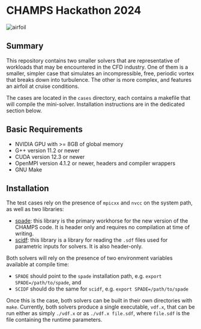 # CHAMPS Hackathon 2024

![airfoil](https://github.com/wvannoordt/helmholtz2024/blob/main/assets/streak.png)

## Summary
This repository contains two smaller solvers that are representative of workloads that may 
be encountered in the CFD industry. One of them is a smaller, simpler case that simulates
an incompressible, free, periodic vortex that breaks down into turbulence. The other is more
complex, and features an airfoil at cruise conditions.

The cases are located in the `cases` directory, each contains a makefile that will compile the mini-solver.
Installation instructions are in the dedicated section below.

## Basic Requirements
- NVIDIA GPU with >= 8GB of global memory
- G++ version 11.2 or newer
- CUDA version 12.3 or newer
- OpenMPI version 4.1.2 or newer, headers and compiler wrappers
- GNU Make

## Installation
The test cases rely on the presence of `mpicxx` and `nvcc` on the system path, as well as two libraries:

- [spade](https://github.com/wvannoordt/spade): this library is the primary workhorse for the new version of the CHAMPS code. It is header only and requires no compilation at time of writing.
- [scidf](https://github.com/wvannoordt/scidf): this library is a library for reading the `.sdf` files used for parametric inputs for solvers. It is also header-only.

Both solvers will rely on the presence of two environment variables available at compile time:

- `SPADE` should point to the `spade` installation path, e.g. `export SPADE=/path/to/spade`, and
- `SCIDF` should do the same for `scidf`, e.g. `export SPADE=/path/to/spade`

Once this is the case, both solvers can be built in their own directories with `make`. Currently, both solvers produce a single executable, `vdf.x`, that
can be run either as simply `./vdf.x` or as `./vdf.x file.sdf`, where `file.sdf` is the file containing the runtime parameters.